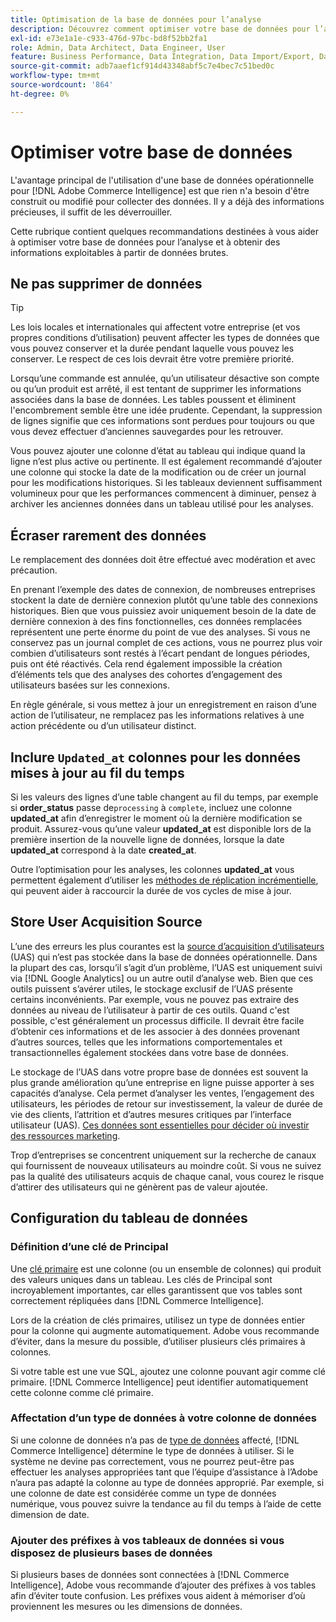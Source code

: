 ```yaml
---
title: Optimisation de la base de données pour l’analyse
description: Découvrez comment optimiser votre base de données pour l’analyse.
exl-id: e73e1a1e-c933-476d-97bc-bd8f52bb2fa1
role: Admin, Data Architect, Data Engineer, User
feature: Business Performance, Data Integration, Data Import/Export, Data Warehouse Manager
source-git-commit: adb7aaef1cf914d43348abf5c7e4bec7c51bed0c
workflow-type: tm+mt
source-wordcount: '864'
ht-degree: 0%

---
```


# Optimiser votre base de données

L&#39;avantage principal de l&#39;utilisation d&#39;une base de données opérationnelle pour [!DNL Adobe Commerce Intelligence] est que rien n&#39;a besoin d&#39;être construit ou modifié pour collecter des données. Il y a déjà des informations précieuses, il suffit de les déverrouiller.

Cette rubrique contient quelques recommandations destinées à vous aider à optimiser votre base de données pour l’analyse et à obtenir des informations exploitables à partir de données brutes.

## Ne pas supprimer de données

>[!TIP]
>
>Les lois locales et internationales qui affectent votre entreprise (et vos propres conditions d’utilisation) peuvent affecter les types de données que vous pouvez conserver et la durée pendant laquelle vous pouvez les conserver. Le respect de ces lois devrait être votre première priorité.

Lorsqu’une commande est annulée, qu’un utilisateur désactive son compte ou qu’un produit est arrêté, il est tentant de supprimer les informations associées dans la base de données. Les tables poussent et éliminent l&#39;encombrement semble être une idée prudente. Cependant, la suppression de lignes signifie que ces informations sont perdues pour toujours ou que vous devez effectuer d’anciennes sauvegardes pour les retrouver.

Vous pouvez ajouter une colonne d’état au tableau qui indique quand la ligne n’est plus active ou pertinente. Il est également recommandé d’ajouter une colonne qui stocke la date de la modification ou de créer un journal pour les modifications historiques. Si les tableaux deviennent suffisamment volumineux pour que les performances commencent à diminuer, pensez à archiver les anciennes données dans un tableau utilisé pour les analyses.

## Écraser rarement des données

Le remplacement des données doit être effectué avec modération et avec précaution.

En prenant l’exemple des dates de connexion, de nombreuses entreprises stockent la date de dernière connexion plutôt qu’une table des connexions historiques. Bien que vous puissiez avoir uniquement besoin de la date de dernière connexion à des fins fonctionnelles, ces données remplacées représentent une perte énorme du point de vue des analyses. Si vous ne conservez pas un journal complet de ces actions, vous ne pourrez plus voir combien d’utilisateurs sont restés à l’écart pendant de longues périodes, puis ont été réactivés. Cela rend également impossible la création d’éléments tels que des analyses des cohortes d’engagement des utilisateurs basées sur les connexions.

En règle générale, si vous mettez à jour un enregistrement en raison d’une action de l’utilisateur, ne remplacez pas les informations relatives à une action précédente ou d’un utilisateur distinct.

## Inclure `Updated_at` colonnes pour les données mises à jour au fil du temps

Si les valeurs des lignes d’une table changent au fil du temps, par exemple si **order\_status** passe de`processing` à `complete`, incluez une colonne **updated\_at** afin d’enregistrer le moment où la dernière modification se produit. Assurez-vous qu’une valeur **updated\_at** est disponible lors de la première insertion de la nouvelle ligne de données, lorsque la date **updated\_at** correspond à la date **created\_at**.

Outre l’optimisation pour les analyses, les colonnes **updated\_at** vous permettent également d’utiliser les [méthodes de réplication incrémentielle](../data-analyst/data-warehouse-mgr/cfg-replication-methods.md), qui peuvent aider à raccourcir la durée de vos cycles de mise à jour.

## Store User Acquisition Source

L’une des erreurs les plus courantes est la [source d’acquisition d’utilisateurs](../data-analyst/analysis/google-track-user-acq.md) (UAS) qui n’est pas stockée dans la base de données opérationnelle. Dans la plupart des cas, lorsqu’il s’agit d’un problème, l’UAS est uniquement suivi via [!DNL Google Analytics] ou un autre outil d’analyse web. Bien que ces outils puissent s’avérer utiles, le stockage exclusif de l’UAS présente certains inconvénients. Par exemple, vous ne pouvez pas extraire des données au niveau de l’utilisateur à partir de ces outils. Quand c&#39;est possible, c&#39;est généralement un processus difficile. Il devrait être facile d’obtenir ces informations et de les associer à des données provenant d’autres sources, telles que les informations comportementales et transactionnelles également stockées dans votre base de données.

Le stockage de l’UAS dans votre propre base de données est souvent la plus grande amélioration qu’une entreprise en ligne puisse apporter à ses capacités d’analyse. Cela permet d’analyser les ventes, l’engagement des utilisateurs, les périodes de retour sur investissement, la valeur de durée de vie des clients, l’attrition et d’autres mesures critiques par l’interface utilisateur (UAS). [Ces données sont essentielles pour décider où investir des ressources marketing](../data-analyst/analysis/most-value-source-channel.md).

Trop d’entreprises se concentrent uniquement sur la recherche de canaux qui fournissent de nouveaux utilisateurs au moindre coût. Si vous ne suivez pas la qualité des utilisateurs acquis de chaque canal, vous courez le risque d’attirer des utilisateurs qui ne génèrent pas de valeur ajoutée.

## Configuration du tableau de données

### Définition d’une clé de Principal

Une [clé primaire](https://en.wikipedia.org/wiki/Unique_key) est une colonne (ou un ensemble de colonnes) qui produit des valeurs uniques dans un tableau. Les clés de Principal sont incroyablement importantes, car elles garantissent que vos tables sont correctement répliquées dans [!DNL Commerce Intelligence].

Lors de la création de clés primaires, utilisez un type de données entier pour la colonne qui augmente automatiquement. Adobe vous recommande d’éviter, dans la mesure du possible, d’utiliser plusieurs clés primaires à colonnes.

Si votre table est une vue SQL, ajoutez une colonne pouvant agir comme clé primaire. [!DNL Commerce Intelligence] peut identifier automatiquement cette colonne comme clé primaire.

### Affectation d’un type de données à votre colonne de données

Si une colonne de données n’a pas de [type de données](https://en.wikipedia.org/wiki/Data_type) affecté, [!DNL Commerce Intelligence] détermine le type de données à utiliser. Si le système ne devine pas correctement, vous ne pourrez peut-être pas effectuer les analyses appropriées tant que l’équipe d’assistance à l’Adobe n’aura pas adapté la colonne au type de données approprié. Par exemple, si une colonne de date est considérée comme un type de données numérique, vous pouvez suivre la tendance au fil du temps à l’aide de cette dimension de date.

### Ajouter des préfixes à vos tableaux de données si vous disposez de plusieurs bases de données

Si plusieurs bases de données sont connectées à [!DNL Commerce Intelligence], Adobe vous recommande d’ajouter des préfixes à vos tables afin d’éviter toute confusion. Les préfixes vous aident à mémoriser d’où proviennent les mesures ou les dimensions de données.
